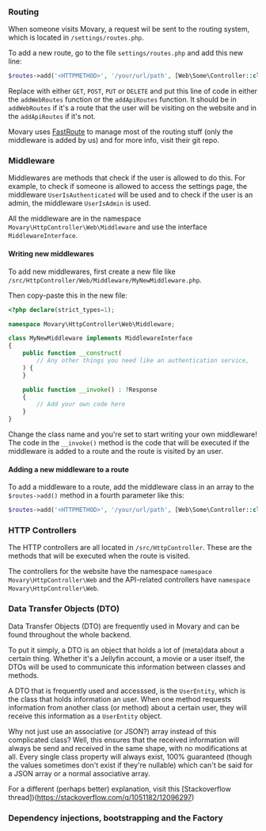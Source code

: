 ### Routing

When someone visits Movary, a request wil be sent to the routing system, which is located in `/settings/routes.php`. 

To add a new route, go to the file `settings/routes.php` and add this new line:

```php
$routes->add('<HTTPMETHOD>', '/your/url/path', [Web\Some\Controller::class, 'Method']);
```

Replace <HTTPMethod> with either `GET`, `POST`, `PUT` or `DELETE` and put this line of code in either the `addWebRoutes` function or the `addApiRoutes` function. It should be in `addWebRoutes` if it's a route that the user will be visiting on the website and in the `addApiRoutes` if it's not.

Movary uses [FastRoute](https://github.com/nikic/FastRoute) to manage most of the routing stuff (only the middleware is added by us) and for more info, visit their git repo.
### Middleware
Middlewares are methods that check if the user is allowed to do this. For example, to check if someone is allowed to access the settings page, the middleware `UserIsAuthenticated` will be used and to check if the user is an admin, the middleware `UserIsAdmin` is used.

All the middleware are in the namespace `Movary\HttpController\Web\Middleware` and use the interface `MiddlewareInterface`. 


#### Writing new middlewares

To add new middlewares, first create a new file like `/src/HttpController/Web/Middleware/MyNewMiddleware.php`.

Then copy-paste this in the new file:


```php
<?php declare(strict_types=1);

namespace Movary\HttpController\Web\Middleware;

class MyNewMiddleware implements MiddlewareInterface
{
    public function __construct(
        // Any other things you need like an authentication service,
    ) {
    }

    public function __invoke() : ?Response
    {
        // Add your own code here
    }
}
```

Change the class name and you're set to start writing your own middleware! The code in the `__invoke()` method is the code that will be executed if the middleware is added to a route and the route is visited by an user.

#### Adding a new middleware to a route

To add a middleware to a route, add the middleware class in an array to the `$routes->add()` method in a fourth parameter like this:

```php
$routes->add('<HTTPMETHOD>', '/your/url/path', [Web\Some\Controller::class, 'Method'], [Web\Middleware\MyNewMiddleware::class, Web\Middleware\MyNewMiddlewareTwo::class]);
```
### HTTP Controllers

The HTTP controllers are all located in `/src/HttpController`. These are the methods that will be executed when the route is visited.

The controllers for the website have the namespace `namespace Movary\HttpController\Web` and the API-related controllers have `namespace Movary\HttpController\Web`.


### Data Transfer Objects (DTO)

Data Transfer Objects (DTO) are frequently used in Movary and can be found throughout the whole backend. 

To put it simply, a DTO is an object that holds a lot of (meta)data about a certain thing. Whether it's a Jellyfin account, a movie or a user itself, the DTOs will be used to communicate this information between classes and methods.

A DTO that is frequently used and accesssed, is the `UserEntity`, which is the class that holds information an user. When one method requests information from another class (or method) about a certain user, they will receive this information as a `UserEntity` object.

Why not just use an associative (or JSON?) array instead of this complicated class? Well, this ensures that the received information will always be send and received in the same shape, with no modifications at all. Every single class property will always exist, 100% guaranteed (though the values sometimes don't exist if they're nullable) which can't be said for a JSON array or a normal associative array.

For a different (perhaps better) explanation, visit this [Stackoverflow thread])(https://stackoverflow.com/q/1051182/12096297)

### Dependency injections, bootstrapping and the Factory
<!-- TODO: Please add some explanation how this works --> 